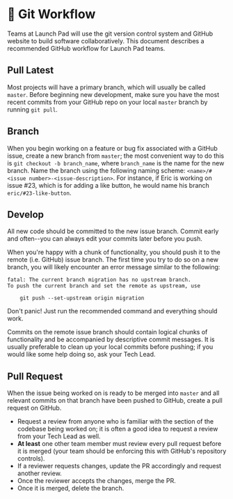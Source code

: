 # 🛶 Git Workflow

Teams at Launch Pad will use the git version control system and GitHub website to build software collaboratively.
This document describes a recommended GitHub workflow for Launch Pad teams.

## Pull Latest
Most projects will have a primary branch, which will usually be called `master`.
Before beginning new development, make sure you have the most recent commits from your GitHub repo on your local `master` branch by running `git pull`.

## Branch
When you begin working on a feature or bug fix associated with a GitHub issue, create a new branch from `master`;
the most convenient way to do this is `git checkout -b branch_name`, where `branch_name` is the name for the new branch.
Name the branch using the following naming scheme: `<name>/#<issue number>-<issue-description>`.
For instance, if Eric is working on issue #23, which is for adding a like button, he would name his branch `eric/#23-like-button`.

## Develop
All new code should be committed to the new issue branch.
Commit early and often--you can always edit your commits later before you push.

When you're happy with a chunk of functionality, you should push it to the remote (i.e. GitHub) issue branch.
The first time you try to do so on a new branch, you will likely encounter an error message similar to the following:
```
fatal: The current branch migration has no upstream branch.
To push the current branch and set the remote as upstream, use

    git push --set-upstream origin migration
```
Don't panic!
Just run the recommended command and everything should work.

Commits on the remote issue branch should contain logical chunks of functionality and be accompanied by descriptive commit messages.
It is usually preferable to clean up your local commits before pushing;
if you would like some help doing so, ask your Tech Lead.

## Pull Request
When the issue being worked on is ready to be merged into `master` and all relevant commits on that branch have been pushed to GitHub, create a pull request on GitHub.

* Request a review from anyone who is familiar with the section of the codebase being worked on; it is often a good idea to request a review from your Tech Lead as well.
* **At least** one other team member must review every pull request before it is merged (your team should be enforcing this with GitHub's repository controls).
* If a reviewer requests changes, update the PR accordingly and request another review.
* Once the reviewer accepts the changes, merge the PR.
* Once it is merged, delete the branch.

